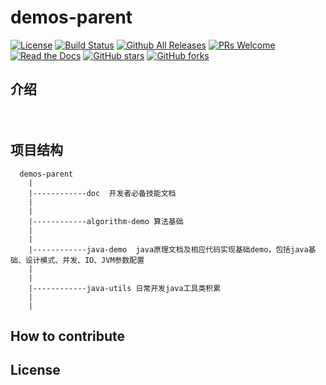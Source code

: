 # demos-parent
[![License](https://img.shields.io/badge/license-Apache-blue.svg)](http://opensource.org/licenses/Apache)
[![Build Status](https://www.travis-ci.org/Devonmusa/demos-parent.svg?branch=master)](https://www.travis-ci.org/Devonmusa/demos-parent)
[![Github All Releases](https://img.shields.io/github/downloads/atom/atom/total.svg)](https://github.com/Devonmusa/demos-parent)
[![PRs Welcome](https://img.shields.io/badge/PRs-welcome-brightgreen.svg)](https://github.com/Devonmusa/demos-parent/pulls)
[![Read the Docs](https://img.shields.io/readthedocs/pip.svg)](https://github.com/Devonmusa/demos-parent)
[![GitHub stars](https://img.shields.io/github/stars/Devonmusa/demos-parent.svg?style=social&label=Stars)](https://github.com/Devonmusa/demos-parent)
[![GitHub forks](https://img.shields.io/github/forks/Devonmusa/demos-parent.svg?style=social&label=Fork)](https://github.com/Devonmusa/demos-parent)

## 介绍

　　

##  项目结构

      demos-parent
        |
        |------------doc  开发者必备技能文档
        |
        |
        |------------algorithm-demo 算法基础
        |
        |
        |------------java-demo  java原理文档及相应代码实现基础demo，包括java基础、设计模式、并发、IO、JVM参数配置
        |
        |
        |------------java-utils 日常开发java工具类积累
        |
        |
## How to contribute

## License
